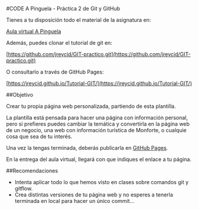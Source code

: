 
#CODE A Pinguela - Práctica 2 de Git y GitHub

Tienes a tu disposición todo el material de la asignatura en:

[Aula virtual A Pinguela](https://www.edu.xunta.gal/centros/iespinguela/aulavirtual2/)

Además, puedes clonar el tutorial de git en: 

[https://github.com/jreycid/GIT-practico.git](https://github.com/jreycid/GIT-practico.git)

O consultarlo a través de GitHub Pages:

[https://jreycid.github.io/Tutorial-GIT/](https://jreycid.github.io/Tutorial-GIT/)

##Objetivo

 Crear tu propia página web personalizada, partiendo de esta plantilla.
 
 La plantilla está pensada para hacer una página con información personal, pero si prefieres puedes cambiar la temática y convertirla en la página web de un negocio, una web con información turística de Monforte, o cualquie cosa que sea de tu interés.

Una vez la tengas terminada, deberás publicarla en [GitHub Pages](https://pages.github.com/).

En la entrega del aula virtual, llegará con que indiques el enlace a tu página.

##Recomendaciones

- Intenta aplicar todo lo que hemos visto en clases sobre comandos git y gitflow.
- Crea distintas versiones de tu página web y no esperes a tenerla terminada en local para hacer un único commit...


